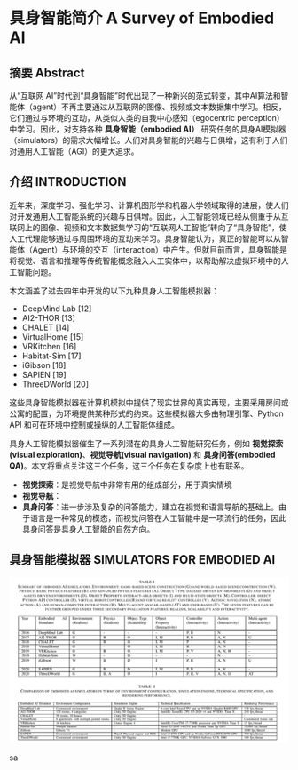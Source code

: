 # 具身智能简介 A Survey of Embodied AI

## 摘要 Abstract

从“互联网 AI”时代到“具身智能”时代出现了一种新兴的范式转变，其中AI算法和智能体（agent）不再主要通过从互联网的图像、视频或文本数据集中学习。相反，它们通过与环境的互动，从类似人类的自我中心感知（egocentric perception）中学习。因此，对支持各种 **具身智能（embodied AI）** 研究任务的具身AI模拟器（simulators）的需求大幅增长。人们对具身智能的兴趣与日俱增，这有利于人们对通用人工智能（AGI）的更大追求。

## 介绍 INTRODUCTION

近年来，深度学习、强化学习、计算机图形学和机器人学领域取得的进展，使人们对开发通用人工智能系统的兴趣与日俱增。因此，人工智能领域已经从侧重于从互联网上的图像、视频和文本数据集学习的“互联网人工智能”转向了“具身智能”，使人工代理能够通过与周围环境的互动来学习。具身智能认为，真正的智能可以从智能体（Agent）与环境的交互（interaction）中产生。但就目前而言，具身智能是将视觉、语言和推理等传统智能概念融入人工实体中，以帮助解决虚拟环境中的人工智能问题。

本文涵盖了过去四年中开发的以下九种具身人工智能模拟器：

- DeepMind Lab [12]
- AI2-THOR [13]
- CHALET [14]
- VirtualHome [15]
- VRKitchen [16]
- Habitat-Sim [17]
- iGibson [18]
- SAPIEN [19]
- ThreeDWorld [20]

这些具身智能模拟器在计算机模拟中提供了现实世界的真实再现，主要采用房间或公寓的配置，为环境提供某种形式的约束。这些模拟器大多由物理引擎、Python API 和可在环境中控制或操纵的人工智能体组成。

具身人工智能模拟器催生了一系列潜在的具身人工智能研究任务，例如 **视觉探索(visual exploration)**、**视觉导航(visual navigation)** 和 **具身问答(embodied QA)**。本文将重点关注这三个任务，这三个任务在复杂度上也有联系。

- **视觉探索**：是视觉导航中非常有用的组成部分，用于真实情境
- **视觉导航**：
- **具身问答**：进一步涉及复杂的问答能力，建立在视觉和语言导航的基础上。由于语言是一种常见的模态，而视觉问答在人工智能中是一项流行的任务，因此具身问答是具身人工智能的自然方向。

## 具身智能模拟器 SIMULATORS FOR EMBODIED AI

![具身智能模拟器比较](/images/Embodied_AI/Tables%20for%20Embodied%20AI.png)

sa
